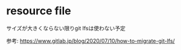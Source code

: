 # resource file

サイズが大きくならない限りgit lfsは使わない予定

参考: https://www.gitlab.jp/blog/2020/07/10/how-to-migrate-git-lfs/ 
